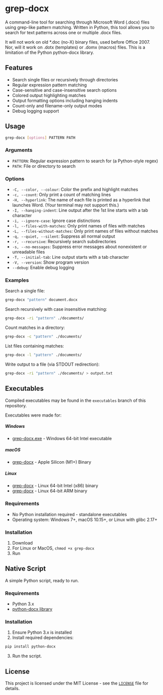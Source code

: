 # grep-docx

A command-line tool for searching through Microsoft Word (.docx) files using grep-like pattern matching. Written in Python, this tool allows you to search for text patterns across one or multiple .docx files.

It will not work on old *.doc (no-X) binary files, used before Office 2007.  Nor, will it work on .dotx (templates) or .domx (macros) files.  This is a limitation of the Python python-docx library.

## Features

* Search single files or recursively through directories
* Regular expression pattern matching
* Case-sensitive and case-insensitive search options
* Colored output highlighting matches
* Output formatting options including hanging indents
* Count-only and filename-only output modes
* Debug logging support

## Usage

``` bash
grep-docx [options] PATTERN PATH
```

### Arguments

* `PATTERN`: Regular expression pattern to search for (a Python-style regex)
* `PATH`: File or directory to search

### Options

* `-C, --color, --colour`: Color the prefix and highlight matches
* `-c, --count`: Only print a count of matching lines
* `-H, --hyperlink`: The name of each file is printed as a hyperlink that launches Word. (Your terminal may not support this.)
* `-I, --hanging-indent`: Line output after the 1st line starts with a tab character
* `-i, --ignore-case`: Ignore case distinctions
* `-l, --files-with-matches`: Only print names of files with matches
* `-L, --files-without-matches`: Only print names of files without matches
* `-q, --quiet, --silent`: Suppress all normal output
* `-r, --recursive`: Recursively search subdirectories
* `-s, --no-messages`: Suppress error messages about nonexistent or unreadable files
* `-T, --initial-tab`: Line output starts with a tab character
* `-V, --version`: Show program version
* `--debug`: Enable debug logging

### Examples

Search a single file:

``` bash
grep-docx "pattern" document.docx
```

Search recursively with case insensitive matching:

``` bash
grep-docx -ri "pattern" ./documents/
```

Count matches in a directory:

``` bash
grep-docx -c "pattern" ./documents/
```

List files containing matches:

``` bash
grep-docx -l "pattern" ./documents/
```

Write output to a file (via STDOUT redirection):

``` bash
grep-docx -ri "pattern" ./documents/ > output.txt
```

## Executables

Compiled executables may be found in the `executables` branch of this repository.

Executables were made for:

##### Windows

* [grep-docx.exe](https://github.com/zorbaTheRainy/grep-docx/raw/refs/tags/v1.0.0/executables/Windows/grep-docx.exe) \- Windows 64\-bit Intel executable

##### macOS

* [grep-docx](https://github.com/zorbaTheRainy/grep-docx/raw/refs/tags/v1.0.0/executables/MacOS/grep-docx) \- Apple Silicon \(M1\+\) Binary

##### Linux

* [grep-docx](https://github.com/zorbaTheRainy/grep-docx/raw/refs/tags/v1.0.0/executables/Linux/x86/grep-docx) \- Linux 64\-bit Intel \(x86\) binary
* [grep-docx](https://github.com/zorbaTheRainy/grep-docx/raw/refs/tags/v1.0.0/executables/Linux/ARM/grep-docx) \- Linux 64\-bit ARM binary

### Requirements

* No Python installation required - standalone executables
* Operating system: Windows 7+, macOS 10.15+, or Linux with glibc 2.17+

### Installation

1. Download
2. For Linux or MacOS, `chmod +x grep-docx`
3. Run

## Native Script

A simple Python script, ready to run.

### Requirements

* Python 3.x
* [python-docx library](https://github.com/python-openxml/python-docx)

### Installation

1. Ensure Python 3.x is installed
2. Install required dependencies:

``` bash
pip install python-docx
```

3. Run the script.

## License

This project is licensed under the MIT License - see the [`LICENSE`](LICENSE) file for details.